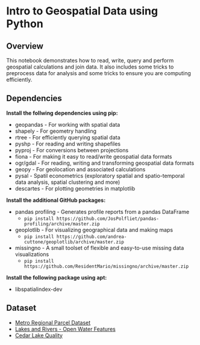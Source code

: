 # Intro to Geospatial Data using Python

## Overview
This notebook demonstrates how to read, write, query and perform geospatial calculations and join data. It also includes some tricks to preprocess data for analysis and some tricks to ensure you are computing efficiently.

## Dependencies
<b>Install the follwing dependencies using pip:</b>
* geopandas - For working with spatial data
* shapely - For geometry handling
* rtree - For efficiently querying spatial data
* pyshp - For reading and writing shapefiles
* pyproj - For conversions between projections
* fiona - For making it easy to read/write geospatial data formats
* ogr/gdal - For reading, writing and transforming geospatial data formats
* geopy - For geolocation and associated calculations
* pysal - Spatil econometrics (exploratory spatial and spatio-temporal data analysis, spatial clustering and more)
* descartes - For plotting geometries in matplotlib

<b> Install the additional GitHub packages:</b>
* pandas profiling - Generates profile reports from a pandas DataFrame
	* ``pip install https://github.com/JosPolfliet/pandas-profiling/archive/master.zip``
* geoplotlib - For visualizing geographical data and making maps
	* ``pip install https://github.com/andrea-cuttone/geoplotlib/archive/master.zip``
* missingno - A small toolset of flexible and easy-to-use missing data visualizations
	* ``pip install https://github.com/ResidentMario/missingno/archive/master.zip``

<b> Install the following package using apt:</b>
* libspatialindex-dev

## Dataset
* [Metro Regional Parcel Dataset](ftp://ftp.gisdata.mn.gov/pub/gdrs/data/pub/us_mn_state_metrogis/plan_regional_parcels/shp_plan_regional_parcels.zip)
* [Lakes and Rivers - Open Water Features](ftp://ftp.gisdata.mn.gov/pub/gdrs/data/pub/us_mn_state_metc/water_lakes_rivers/shp_water_lakes_rivers.zip)
* [Cedar Lake Quality](https://raw.githubusercontent.com/prabodhw96/Geospatial-Analysis/master/cedar_lake_qual.csv)